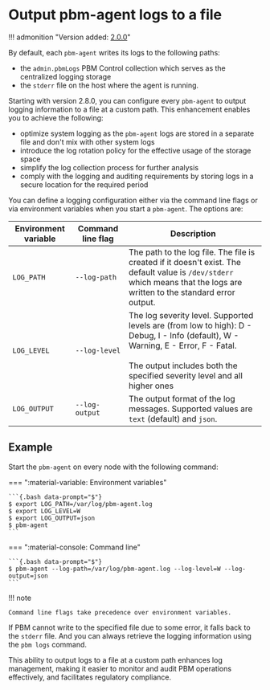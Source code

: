 # Output pbm-agent logs to a file

!!! admonition "Version added: [2.0.0](../release-notes/2.8.0.md)"


By default, each `pbm-agent` writes its logs to the following paths:

* the `admin.pbmLogs` PBM Control collection which serves as the centralized logging storage
* the `stderr` file on the host where the agent is running.

Starting with version 2.8.0, you can configure every `pbm-agent` to output logging information to a file at a custom path. This enhancement enables you to achieve the following:

* optimize system logging as the `pbm-agent` logs are stored in a separate file and don't mix with other system logs
* introduce the log rotation policy for the effective usage of the storage space 
* simplify the log collection process for further analysis
* comply with the logging and auditing requirements by storing logs in a secure location for the required period

You can define a logging configuration either via the command line flags or via environment variables when you start a `pbm-agent`. The options are:

| Environment variable | Command line flag | Description | 
|----------------------|-------------------|-------------|
| `LOG_PATH` | `--log-path` | The path to the log file. The file is created if it doesn't exist. The default value is `/dev/stderr` which means that the logs are written to the standard error output. |
| `LOG_LEVEL` | `--log-level` | The log severity level. Supported levels are (from low to high): D - Debug, I - Info (default), W - Warning, E - Error, F - Fatal.<br><br> The output includes both the specified severity level and all higher ones |
| `LOG_OUTPUT`| `--log-output` | The output format of the log messages. Supported values are `text` (default) and `json`. |

## Example

Start the `pbm-agent` on every node with the following command:

=== ":material-variable: Environment variables"

	```{.bash data-prompt="$"}
	$ export LOG_PATH=/var/log/pbm-agent.log
	$ export LOG_LEVEL=W
	$ export LOG_OUTPUT=json
	$ pbm-agent
	```

=== ":material-console: Command line"

	```{.bash data-prompt="$"}
	$ pbm-agent --log-path=/var/log/pbm-agent.log --log-level=W --log-output=json
	```

!!! note

    Command line flags take precedence over environment variables.

If PBM cannot write to the specified file due to some error, it falls back to the `stderr` file. And you can always retrieve the logging information using the `pbm logs` command.

This ability to output logs to a file at a custom path enhances log management, making it easier to monitor and audit PBM operations effectively, and facilitates regulatory compliance.